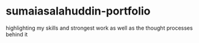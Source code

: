 # sumaiasalahuddin-portfolio
highlighting my skills and strongest work as well as the thought processes behind it
